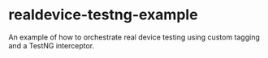 # realdevice-testng-example
An example of how to orchestrate real device testing using custom tagging and a TestNG interceptor.
